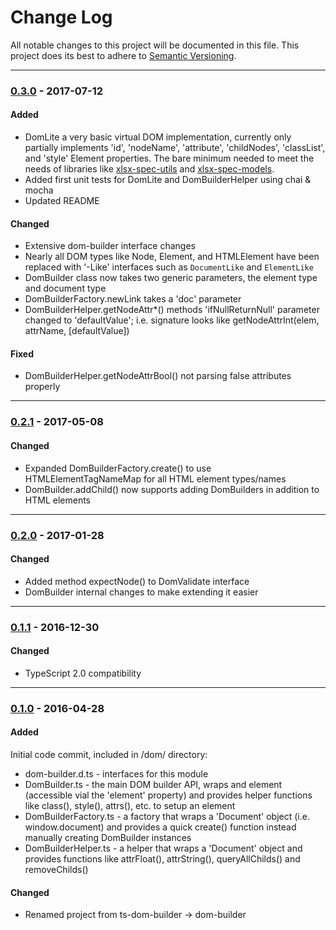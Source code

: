 ﻿# Change Log
All notable changes to this project will be documented in this file.
This project does its best to adhere to [Semantic Versioning](http://semver.org/).


--------
### [0.3.0](N/A) - 2017-07-12
#### Added
* DomLite a very basic virtual DOM implementation, currently only partially implements 'id', 'nodeName', 'attribute', 'childNodes', 'classList', and 'style' Element properties.  The bare minimum needed to meet the needs of libraries like [xlsx-spec-utils](https://github.com/TeamworkGuy2/xlsx-spec-utils) and [xlsx-spec-models](https://github.com/TeamworkGuy2/xlsx-spec-models).
* Added first unit tests for DomLite and DomBuilderHelper using chai & mocha
* Updated README

#### Changed
* Extensive dom-builder interface changes
* Nearly all DOM types like Node, Element, and HTMLElement have been replaced with '-Like' interfaces such as `DocumentLike` and `ElementLike`
* DomBuilder class now takes two generic parameters, the element type and document type
* DomBuilderFactory.newLink takes a 'doc' parameter
* DomBuilderHelper.getNodeAttr*() methods 'ifNullReturnNull' parameter changed to 'defaultValue'; i.e. signature looks like getNodeAttrInt(elem, attrName, [defaultValue])

#### Fixed
* DomBuilderHelper.getNodeAttrBool() not parsing false attributes properly


--------
### [0.2.1](https://github.com/TeamworkGuy2/dom-builder/commit/1398109ec0265d5f460ae0b022e646c905e3f430) - 2017-05-08
#### Changed
* Expanded DomBuilderFactory.create() to use HTMLElementTagNameMap for all HTML element types/names
* DomBuilder.addChild() now supports adding DomBuilders in addition to HTML elements


--------
### [0.2.0](https://github.com/TeamworkGuy2/dom-builder/commit/2870cc4ee9f8c272827ca485fe2a0a9515475efc) - 2017-01-28
#### Changed
* Added method expectNode() to DomValidate interface
* DomBuilder internal changes to make extending it easier


--------
### [0.1.1](https://github.com/TeamworkGuy2/dom-builder/commit/79abd5e028f5c71ede33924428d3df2755a6d871) - 2016-12-30
#### Changed
* TypeScript 2.0 compatibility


--------
### [0.1.0](https://github.com/TeamworkGuy2/dom-builder/commit/a584d1cb374e5f33018f13c06c950a45415b8068) - 2016-04-28
#### Added
Initial code commit, included in /dom/ directory:
* dom-builder.d.ts - interfaces for this module
* DomBuilder.ts - the main DOM builder API, wraps and element (accessible vial the 'element' property) and provides helper functions like class(), style(), attrs(), etc. to setup an element
* DomBuilderFactory.ts - a factory that wraps a 'Document' object (i.e. window.document) and provides a quick create() function instead manually creating DomBuilder instances
* DomBuilderHelper.ts - a helper that wraps a 'Document' object and provides functions like attrFloat(), attrString(), queryAllChilds() and removeChilds()

#### Changed
* Renamed project from ts-dom-builder -> dom-builder